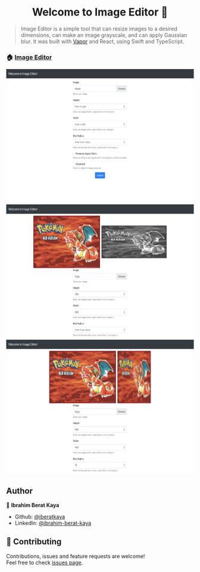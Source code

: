 <h1 align="center">Welcome to Image Editor 👋</h1>

> Image Editor is a simple tool that can resize images to a desired dimensions, can make an image grayscale, and can apply Gaussian blur. It was built with [Vapor](https://vapor.codes) and React, using Swift and TypeScript.

### 🏠 [Image Editor](https://iberatkaya.github.io/image-editor/)

<p align="center">
    <img alt="Screenshot" src="https://raw.githubusercontent.com/iberatkaya/image-editor/master/screenshots/1.png" width="640" height="360">
    <img alt="Screenshot" src="https://raw.githubusercontent.com/iberatkaya/image-editor/master/screenshots/2.png" width="640" height="360">
    <img alt="Screenshot" src="https://raw.githubusercontent.com/iberatkaya/image-editor/master/screenshots/3.png" width="640" height="360">
</p>

## Author

👤 **Ibrahim Berat Kaya**

- Github: [@iberatkaya](https://github.com/iberatkaya)
- LinkedIn: [@ibrahim-berat-kaya](https://linkedin.com/in/ibrahim-berat-kaya)

## 🤝 Contributing

Contributions, issues and feature requests are welcome!<br />Feel free to check [issues page](https://github.com/iberatkaya/image-editor/issues).
